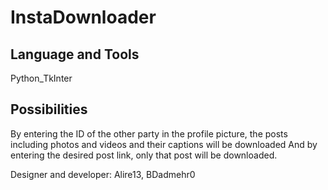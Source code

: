 # InstaDownloader



## Language and Tools 

Python_TkInter

## Possibilities

By entering the ID of the other party in the profile picture, the posts including photos and videos and their captions will be downloaded
And by entering the desired post link, only that post will be downloaded.

Designer and developer: Alire13, BDadmehr0
